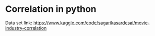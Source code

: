 # Correlation in python

Data set link: https://www.kaggle.com/code/sagarikasardesai/movie-industry-correlation
